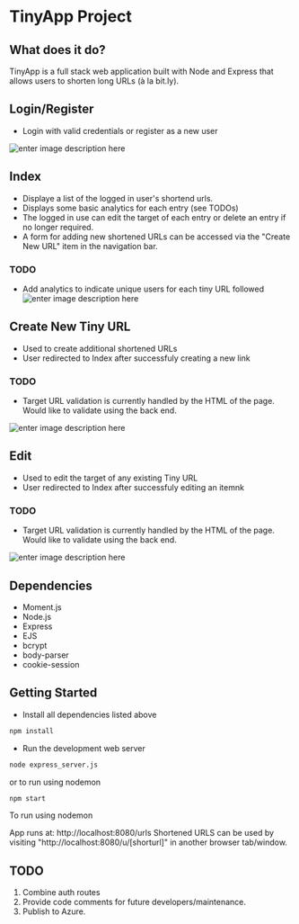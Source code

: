 # TinyApp Project
## What does it do?
TinyApp is a full stack web application built with Node and Express that allows users to shorten long URLs (à la bit.ly).



## Login/Register

* Login with valid credentials or register as a new user 

![enter image description here](./assets/login.png)

## Index
* Displaye a list of the logged in user's shortend urls.
* Displays some basic analytics for each entry (see TODOs)
* The logged in use can edit the target of each entry or delete an entry if no longer required.
* A form for adding new shortened URLs can be accessed via the "Create New URL" item in the navigation bar.
### TODO
* Add analytics to indicate unique users for each tiny URL followed  
![enter image description here](./assets/index.png)

## Create New Tiny URL
* Used to create additional shortened URLs
* User redirected to Index after successfuly creating a new link 
### TODO
* Target URL validation is currently handled by the HTML of the page. Would like to validate using the back end.   

![enter image description here](./assets/new.png)

## Edit
* Used to edit the target of any existing Tiny URL
* User redirected to Index after successfuly editing an itemnk 
### TODO
* Target URL validation is currently handled by the HTML of the page. Would like to validate using the back end.

![enter image description here](./assets/edit.png)

## Dependencies
- Moment.js
- Node.js
- Express
- EJS
- bcrypt
- body-parser
- cookie-session

## Getting Started

- Install all dependencies listed above
```bash
npm install
```
- Run the development web server 
```bash
node express_server.js
```
or to run using nodemon
```bash
npm start
```
To run using nodemon

App runs at: http://localhost:8080/urls
Shortened URLS can be used by visiting "http://localhost:8080/u/[shorturl]" in another browser tab/window.


## TODO

1. Combine auth routes 
2. Provide code comments for future developers/maintenance. 
3. Publish to Azure.
